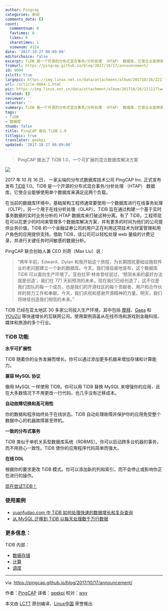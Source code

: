 ```yaml
---
author: Pingcap
categories: 新闻
comments_data: []
count:
  commentnum: 0
  favtimes: 0
  likes: 0
  sharetimes: 1
  viewnum: 4324
date: '2017-10-27 08:09:00'
editorchoice: false
excerpt: TiDB 是一个开源的分布式混合事务/分析处理 （HTAP） 数据库，它使企业能够使用单个数据库来满足这两个负载。
fromurl: https://pingcap.github.io/blog/2017/10/17/announcement/
id: 9004
islctt: true
largepic: https://img.linux.net.cn/data/attachment/album/201710/26/221117lwwl5h9h80kyxgwk.jpg
url: /article-9004-1.html
pic: https://img.linux.net.cn/data/attachment/album/201710/26/221117lwwl5h9h80kyxgwk.jpg.thumb.jpg
related: []
reviewer: ''
selector: ''
summary: TiDB 是一个开源的分布式混合事务/分析处理 （HTAP） 数据库，它使企业能够使用单个数据库来满足这两个负载。
tags:
- TiDB
- 数据库
thumb: false
title: PingCAP 推出 TiDB 1.0
titlepic: true
translator: geekpi
updated: '2017-10-27 08:09:00'
---
```



> 
> PingCAP 推出了 TiDB 1.0，一个可扩展的混合数据库解决方案
> 
> 
> 


![](https://img.linux.net.cn/data/attachment/album/201710/26/221117lwwl5h9h80kyxgwk.jpg)


2017 年 10 月 16 日， 一家尖端的分布式数据库技术公司 PingCAP Inc. 正式宣布发布 [TiDB](https://github.com/pingcap/tidb) 1.0。TiDB 是一个开源的分布式混合事务/分析处理 （HTAP） 数据库，它使企业能够使用单个数据库来满足这两个负载。


在当前的数据库环境中，基础架构工程师通常要使用一个数据库进行在线事务处理（OLTP），另一个用于在线分析处理（OLAP）。TiDB 旨在通过构建一个基于实时事务数据的实时业务分析的 HTAP 数据库来打破这种分离。有了 TiDB，工程师现在可以花更少的时间来管理多个数据库解决方案，并有更多的时间为他们的公司提供业务价值。TiDB 的一个金融证券公司的用户正在利用这项技术为财富管理和用户角色的应用提供支持。借助 TiDB，该公司可以轻松处理 web 量级的计费记录，并进行关键任务时间敏感的数据分析。


PingCAP 联合创始人兼 CEO 刘奇（Max Liu）说：



> 
> “两年半前，Edward、Dylan 和我开始这个旅程，为长期困扰基础设施软件业的老问题建立一个新的数据库。今天，我们很自豪地宣布，这个数据库 TiDB 可以面向生产环境了。亚伯拉罕·林肯曾经说过，‘预测未来的最好办法就是创造’，我们在 771 天前预测的未来，现在我们已经创造了，这不仅是我们团队的每一个成员，也是我们的开源社区的每个贡献者、用户和合作伙伴的努力工作和奉献。今天，我们庆祝和感谢开源精神的力量。明天，我们将继续创造我们相信的未来。”
> 
> 
> 


TiDB 已经在亚太地区 30 多家公司投入生产环境，其中包括 [摩拜](https://en.wikipedia.org/wiki/Mobike)、[Gaea](http://www.gaea.com/en/) 和 [YOUZU](http://www.yoozoo.com/aboutEn) 等快速增长的互联网公司。使用案例涵盖从在线市场和游戏到金融科技、媒体和旅游的多个行业。


### TiDB 功能


**水平可扩展性**


TiDB 随着你的业务发展而增长。你可以通过添加更多机器来增加存储和计算能力。


**兼容 MySQL 协议**


像用 MySQL 一样使用 TiDB。你可以用 TiDB 替换 MySQL 来增强你的应用，且在大多数情况下不用更改一行代码，也几乎没有迁移成本。


**自动故障切换和高可用性**


你的数据和程序始终处于在线状态。TiDB 自动处理故障并保护你的应用免受整个数据中心的机器故障甚至停机。


**一致的分布式事务**


TiDB 类似于单机关系型数据库系统（RDBMS）。你可以启动跨多台机器的事务，而不用担心一致性。TiDB 使你的应用程序代码简单而强大。


**在线 DDL**


根据你的要求更改 TiDB 模式。你可以添加新的列和索引，而不会停止或影响你正在进行的操作。


[现在尝试TiDB！](https://pingcap.com/doc-QUICKSTART)


### 使用案例


* [yuanfudao.com 中 TiDB 如何处理快速的数据增长和复杂查询](https://pingcap.github.io/blog/2017/08/08/tidbforyuanfudao/)
* [从 MySQL 迁移到 TiDB 以每天处理数千万行数据](https://pingcap.github.io/blog/2017/05/22/Comparison-between-MySQL-and-TiDB-with-tens-of-millions-of-data-per-day/)


### 更多信息：


TiDB 内部：


* [数据存储](https://pingcap.github.io/blog/2017/07/11/tidbinternal1/)
* [计算](https://pingcap.github.io/blog/2017/07/11/tidbinternal2/)
* [调度](https://pingcap.github.io/blog/2017/07/20/tidbinternal3/)




---


via: <https://pingcap.github.io/blog/2017/10/17/announcement/>


作者：[PingCAP](https://pingcap.github.io/blog/) 译者：[geekpi](https://github.com/geekpi) 校对：[wxy](https://github.com/wxy)


本文由 [LCTT](https://github.com/LCTT/TranslateProject) 原创编译，[Linux中国](https://linux.cn/) 荣誉推出
